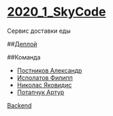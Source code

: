 # [2020_1_SkyCode](https://skydelivery.site/ "https://skydelivery.site/")

Сервис доставки еды


##[Деплой](https://skydelivery.site/ "https://skydelivery.site/")

##Команда
* [Постников Александр](https://vk.com/po_ofik)
* [Исполатов Филипп](https://vk.com/ispolatovph)
* [Николас Яковидис](https://vk.com/rockandniko)
* [Потапчук Артур](https://vk.com/ptyp_potatoch)




[Backend](https://github.com/go-park-mail-ru/2020_1_SkyCode 
"https://github.com/go-park-mail-ru/2020_1_SkyCode")

